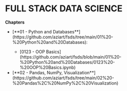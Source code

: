 # FULL STACK DATA SCIENCE

**Chapters**  

<ul>
  <li>[**01 - Python and Databases**](https://github.com/aziart/fsds/tree/main/01%20-%20Python%20and%20Databases):</li>
    <ul>
      <li>[0123 - OOP Basics](https://github.com/aziart/fsds/blob/main/01%20-%20Python%20and%20Databases/0123%20-%20OOP%20Basics.ipynb)</li>
    </ul>
  </li>
  <li>[**02 - Pandas, NumPy, Visualization**](https://github.com/aziart/fsds/tree/main/02%20-%20Pandas%2C%20NumPy%2C%20Visualization)</li>
</ul>